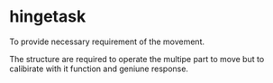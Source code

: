 # hingetask
To provide necessary requirement of the movement.

The structure are required to operate the multipe part
to move but to calibirate with it function and geniune response.
